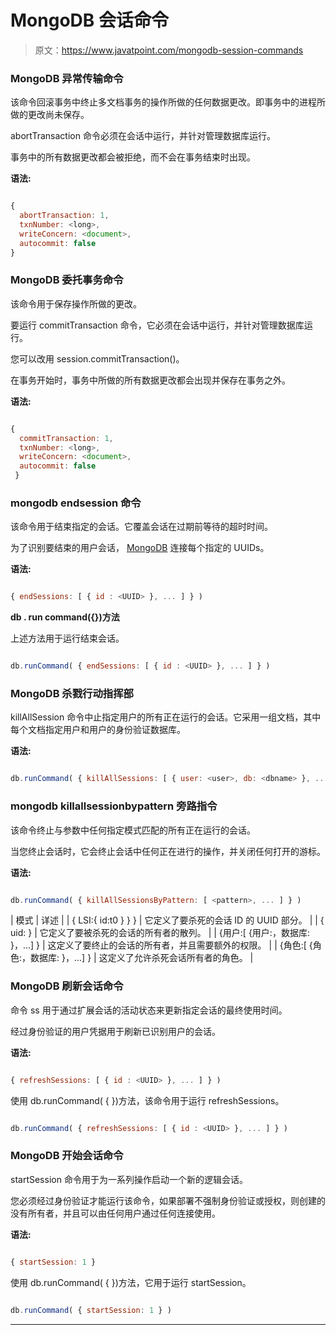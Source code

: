 # MongoDB 会话命令

> 原文：<https://www.javatpoint.com/mongodb-session-commands>

### MongoDB 异常传输命令

该命令回滚事务中终止多文档事务的操作所做的任何数据更改。即事务中的进程所做的更改尚未保存。

abortTransaction 命令必须在会话中运行，并针对管理数据库运行。

事务中的所有数据更改都会被拒绝，而不会在事务结束时出现。

**语法:**

```js

{
  abortTransaction: 1,
  txnNumber: <long>,
  writeConcern: <document>,
  autocommit: false
}

```

### MongoDB 委托事务命令

该命令用于保存操作所做的更改。

要运行 commitTransaction 命令，它必须在会话中运行，并针对管理数据库运行。

您可以改用 session.commitTransaction()。

在事务开始时，事务中所做的所有数据更改都会出现并保存在事务之外。

**语法:**

```js

{
  commitTransaction: 1,
  txnNumber: <long>,
  writeConcern: <document>,
  autocommit: false
 }

```

### mongodb endsession 命令

该命令用于结束指定的会话。它覆盖会话在过期前等待的超时时间。

为了识别要结束的用户会话， [MongoDB](https://www.javatpoint.com/mongodb-tutorial) 连接每个指定的 UUIDs。

**语法:**

```js

{ endSessions: [ { id : <UUID> }, ... ] } )

```

**db . run command({<command>})方法**

上述方法用于运行结束会话。

```js

db.runCommand( { endSessions: [ { id : <UUID> }, ... ] } )

```

### MongoDB 杀戮行动指挥部

killAllSession 命令中止指定用户的所有正在运行的会话。它采用一组文档，其中每个文档指定用户和用户的身份验证数据库。

**语法:**

```js

db.runCommand( { killAllSessions: [ { user: <user>, db: <dbname> }, ... ]  } )

```

### mongodb killallsessionbypattern 旁路指令

该命令终止与参数中任何指定模式匹配的所有正在运行的会话。

当您终止会话时，它会终止会话中任何正在进行的操作，并关闭任何打开的游标。

**语法:**

```js

db.runCommand( { killAllSessionsByPattern: [ <pattern>, ... ] } )

```

| 模式 | 详述 |
| { LSI:{ id:t0 } } } | 它定义了要杀死的会话 ID 的 UUID 部分。 |
| { uid: <bindata>}</bindata> | 它定义了要被杀死的会话的所有者的散列。 |
| {用户:[ {用户:<user>，数据库: <dbname>}，...] }</dbname></user> | 这定义了要终止的会话的所有者，并且需要额外的权限。 |
| {角色:[ {角色:<role>，数据库: <dbname>}，...] }</dbname></role> | 这定义了允许杀死会话所有者的角色。 |

### MongoDB 刷新会话命令

命令 ss 用于通过扩展会话的活动状态来更新指定会话的最终使用时间。

经过身份验证的用户凭据用于刷新已识别用户的会话。

**语法:**

```js

{ refreshSessions: [ { id : <UUID> }, ... ] } )

```

使用 db.runCommand( { <command></command>})方法，该命令用于运行 refreshSessions。

```js

db.runCommand( { refreshSessions: [ { id : <UUID> }, ... ] } )

```

### MongoDB 开始会话命令

startSession 命令用于为一系列操作启动一个新的逻辑会话。

您必须经过身份验证才能运行该命令，如果部署不强制身份验证或授权，则创建的没有所有者，并且可以由任何用户通过任何连接使用。

**语法:**

```js

{ startSession: 1 }

```

使用 db.runCommand( { <command></command>})方法，它用于运行 startSession。

```js

db.runCommand( { startSession: 1 } )

```

* * *